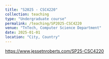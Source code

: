 ```yaml
---
title: "S2025 - CSC4220"
collection: teaching
type: "Undergraduate course"
permalink: /teaching/SP2025-CSC4220
venue: "TnTech, Computer Science Department"
date: 2025-01-01
location: "City, Country"
---
```


https://www.jessetnroberts.com/SP25-CSC4220



